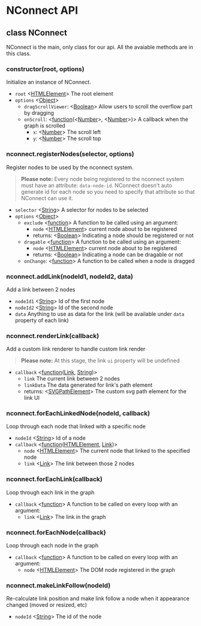 # NConnect API

## class NConnect

NConnect is the main, only class for our api. All the avaiable methods are in this class.

### constructor(root, options)

Initialize an instance of NConnect.

- `root` <[HTMLElement]> The root element
- `options` <[Object]>
  - `dragScrollViewer`: <[Boolean]> Allow users to scroll the overflow part by dragging
  - `onScroll`: <[function](<[Number]>, <[Number]>)> A callback when the graph is scrolled
    - `x`: <[Number]> The scroll left
    - `y`: <[Number]> The scroll top

### nconnect.registerNodes(selector, options)

Register nodes to be used by the nconnect system.

> **Please note:** Every node being registered to the nconnect system must have an attribute: `data-node-id`. NConnect doesn't auto generate id for each node so you need to specify that attribute so that NConnect can use it.

- `selector` <[String]> A selector for nodes to be selected
- `options` <[Object]>
  - `exclude` <[function]([HTMLElement])> A function to be called using an argument:
    - `node` <[HTMLElement]> current node about to be registered
    - returns: <[Boolean]> Indicating a node should be registered or not
  - `dragable` <[function]([HTMLElement])> A function to be called using an argument:
    - `node` <[HTMLElement]> current node about to be registered
    - returns: <[Boolean]> Indicating a node can be dragable or not
  - `onChange`: <[function]()> A function to be called when a node is dragged

### nconnect.addLink(nodeId1, nodeId2, data)

Add a link between 2 nodes

- `nodeId1` <[String]> Id of the first node
- `nodeId2` <[String]> Id of the second node
- `data` Anything to use as data for the link (will be available under `data` property of each link)

### nconnect.renderLink(callback)

Add a custom link renderer to handle custom link render

> **Please note:** At this stage, the link `ui` property will be undefined

- `callback` <[function]([Link], [String])>
  - `link` The current link between 2 nodes
  - `linkData` The data generated for link's path element
  - returns: <[SVGPathElement]> The custom svg path element for the link UI

### nconnect.forEachLinkedNode(nodeId, callback)

Loop through each node that linked with a specific node

- `nodeId` <[String]> Id of a node
- `callback` <[function]([HTMLElement], [Link])>
  - `node` <[HTMLElement]> The current node that linked to the specified node
  - `link` <[Link]> The link between those 2 nodes

### nconnect.forEachLink(callback)

Loop through each link in the graph

- `callback` <[function]([Link])> A function to be called on every loop with an argument:
  - `link` <[Link]> The link in the graph

### nconnect.forEachNode(callback)

Loop through each node in the graph

- `callback` <[function]([HTMLElement])> A function to be called on every loop with an argument:
  - `node` <[HTMLElement]> The DOM node registered in the graph

### nconnect.makeLinkFollow(nodeId)

Re-calculate link position and make link follow a node when it appearance changed (moved or resized, etc)

- `nodeId` <[String]> The id of the node

[htmldivelement]: https://developer.mozilla.org/en-US/docs/Web/API/HTMLDivElement
[string]: https://developer.mozilla.org/en-US/docs/Web/JavaScript/Reference/Global_Objects/String
[object]: https://developer.mozilla.org/en-US/docs/Web/JavaScript/Reference/Global_Objects/Object
[function]: https://developer.mozilla.org/en-US/docs/Glossary/Function
[htmlelement]: https://developer.mozilla.org/en-US/docs/Web/API/HTMLElement
[boolean]: https://developer.mozilla.org/en-US/docs/Glossary/Boolean
[link]: ./dataType.md#link
[svgpathelement]: https://developer.mozilla.org/en-US/docs/Web/API/SVGPathElement
[number]: https://developer.mozilla.org/en-US/docs/Glossary/Number
